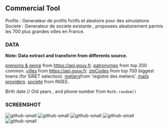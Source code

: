 ## Commercial Tool
Profils : Generateur de profils fictifs et aleatoire pour des simulations
Societe : Generateur de societe existante , proposees aleatoirement parmis les 700 plus grandes villes en France.

### DATA

**Note: Data extract and transform from differents source.**

[prenoms & genre](https://reactjs.org/) from https://api.gouv.fr.
[patronymes](https://reactjs.org/) from top 200 common.
[villes](https://reactjs.org/) from https://api.gouv.fr.
[zipCodes](https://reactjs.org/) from top 700 biggest towns (for SIRET selection).
[metiers](https://reactjs.org/)from 'registre des metiers'.
[mails providers](https://reactjs.org/).
[societe](https://reactjs.org/) from INSEE.

Birth date // Old years , and phone number from `Math.random()`

### SCREENSHOT

![github-small](https://github.com/Roiseuxquentin/randomSocietyAndProfil/blob/master/demoScreen/demo4.png)
![github-small](https://github.com/Roiseuxquentin/randomSocietyAndProfil/blob/master/demoScreen/demo6.png)
![github-small](https://github.com/Roiseuxquentin/randomSocietyAndProfil/blob/master/demoScreen/demo1.png)
![github-small](https://github.com/Roiseuxquentin/randomSocietyAndProfil/blob/master/demoScreen/demo2.png)
![github-small](https://github.com/Roiseuxquentin/randomSocietyAndProfil/blob/master/demoScreen/demo3.png)
